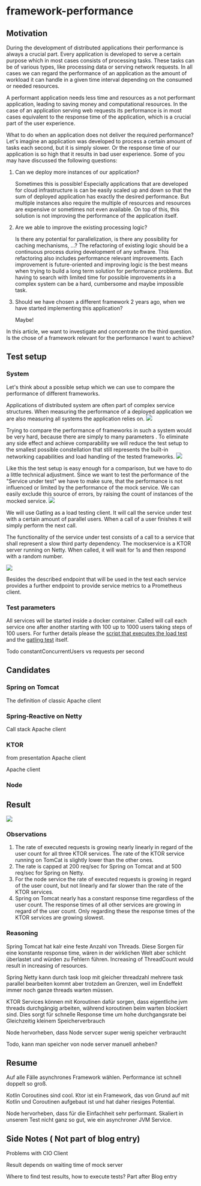 # framework-performance

## Motivation

During the development of distributed applications their performance is always a crucial part. Every application is
developed to serve a certain purpose which in most cases consists of processing tasks. These tasks can be of various
types, like processing data or serving network requests. In all cases we can regard the performance of an application as
the amount of workload it can handle in a given time interval depending on the consumed or needed resources.

A performant application needs less time and resources as a not performant application, leading to saving money and
computational resources. In the case of an application serving web requests its performance is in most cases equivalent
to the response time of the application, which is a crucial part of the user experience.

What to do when an application does not deliver the required performance? Let's imagine an application was developed to
process a certain amount of tasks each second, but it is simply slower. Or the response time of our application is so
high that it results in bad user experience. Some of you may have discussed the following questions:

1. Can we deploy more instances of our application?

   Sometimes this is possible! Especially applications that are developed for cloud infrastructure is can be easily
   scaled up and down so that the sum of deployed application has exactly the desired performance. But multiple
   instances also require the multiple of resources and resources are expensive or sometimes not even available. On top
   of this, this solution is not improving the performance of the application itself.

2. Are we able to improve the existing processing logic?

   Is there any potential for parallelization, is there any possibility for caching mechanisms, ...? The refactoring of
   existing logic should be a continuous process during development of any software. This refactoring also includes
   performance relevant improvements. Each improvement is future-oriented and improving logic is the best means when
   trying to build a long term solution for performance problems. But having to search with limited time for possible
   improvements in a complex system can be a hard, cumbersome and maybe impossible task.

3. Should we have chosen a different framework 2 years ago, when we have started implementing this application?

   Maybe!

In this article, we want to investigate and concentrate on the third question. Is the chose of a framework relevant for
the performance I want to achieve?

## Test setup

### System

Let's think about a possible setup which we can use to compare the performance of different frameworks.

Applications of distributed system are often part of complex service structures. When measuring the performance of a
deployed application we are also measuring all systems the application relies on.
![](./assets/ExampleForComplexSystem.png)

Trying to compare the performance of frameworks in such a system would be very hard, because there are simply to many
parameters . To eliminate any side effect and achieve comparability we will reduce the test setup to the smallest
possible constellation that still represents the built-in networking capabilities and load handling of the tested
frameworks.
![](./assets/DependenciesForPerformanceTest.png)

Like this the test setup is easy enough for a comparison, but we have to do a little technical adjustment. Since we want
to test the performance of the "Service under test" we have to make sure, that the performance is not influenced or
limited by the performance of the mock service. We can easily exclude this source of errors, by raising the count of
instances of the mocked service.
![](./assets/DetailedDependenciesForPerformanceTest.png)

We will use Gatling as a load testing client. It will call the service under test with a certain amount of parallel
users. When a call of a user finishes it will simply perform the next call.

The functionality of the service under test consists of a call to a service that shall represent a slow third party
dependency. The mockservice is a KTOR server running on Netty. When called, it will wait for 1s and then respond with a
random number.

![](./assets/SequenceForPerformanceTests.png)

Besides the described endpoint that will be used in the test each service provides a further endpoint to provide service
metrics to a Prometheus client.

### Test parameters

All services will be started inside a docker container. Called will call each service one after another starting with
100 up to 1000 users taking steps of 100 users. For further details please
the [script that executes the load test](https://github.com/fkohl04/framework-performance/blob/main/performancetest/runAllTest.sh)
and
the [gatling test](https://github.com/fkohl04/framework-performance/blob/main/performancetest/src/gatling/scala/scenarios/BasicSimulation.scala)
itself.

Todo constantConcurrentUsers vs requests per second

## Candidates

### Spring on Tomcat

The definition of classic Apache client

### Spring-Reactive on Netty

Call stack Apache client

### KTOR

from presentation Apache client

Apache client

### Node

## Result

![](./assets/result.png)

### Observations

1. The rate of executed requests is growing nearly linearly in regard of the user count for all three KTOR services. The
   rate of the KTOR service running on TomCat is slightly lower than the other ones.
2. The rate is capped at 200 req/sec for Spring on Tomcat and at 500 req/sec for Spring on Netty.
3. For the node service the rate of executed requests is growing in regard of the user count, but not linearly and far
   slower than the rate of the KTOR services.
4. Spring on Tomcat nearly has a constant response time regardless of the user count. The response times of all other
   services are growing in regard of the user count. Only regarding these the response times of the KTOR services are
   growing slowest.

### Reasoning

Spring Tomcat hat kalr eine feste Anzahl von Threads. Diese Sorgen für eine konstante response time, wären in der wirklichen Welt aber schlicht überlastet und würden zu Fehlern führen. Increasing of ThreadCount would result in increasing of resources.

Spring Netty kann durch task loop mit gleicher threadzahl mehrere task parallel bearbeiten kommt aber trotzdem an Grenzen, weil im Endeffekt immer noch ganze threads warten müssen.

KTOR Services können mit Koroutinen dafür sorgen, dass eigentliche jvm threads durchgängig arbeiten, während koroutinen beim warten blockiert sind. Dies sorgt für schnelle Response time um hohe durchgangsrate bei Gleichzeitig kleinem Speicherverbrauch

Node hervorheben, dass Node servcer super wenig speicher verbraucht

Todo, kann man speicher von node server manuell anheben?

## Resume

Auf alle Fälle asynchrones Framework wählen. Performance ist schnell doppelt so groß.

Kotlin Coroutines sind cool. Ktor ist ein Framework, das von Grund auf mit Kotlin und Coroutinen aufgebaut ist und hat daher riesiges Potential. 

Node hervorheben, dass für die Einfachheit sehr performant. Skaliert in unserem Test nicht ganz so gut, wie ein asynchroner JVM Service.

## Side Notes ( Not part of blog entry)

Problems with CIO Client

Result depends on waiting time of mock server

Where to find test results, how to execute tests? Part after Blog entry
